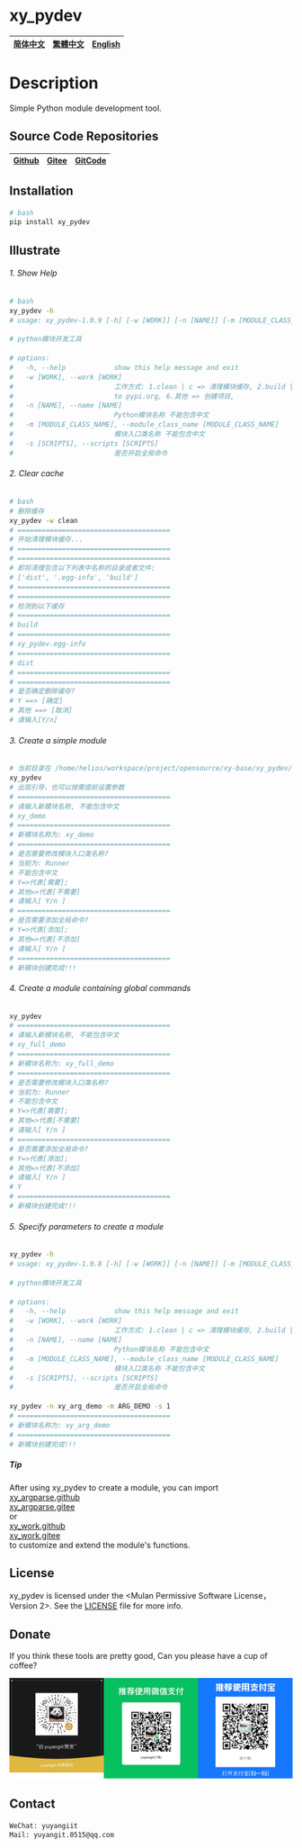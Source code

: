 <!--
 * @Author: yuyangit yuyangit.0515@qq.com
 * @Date: 2024-10-19 10:23:23
 * @LastEditors: yuyangit yuyangit.0515@qq.com
 * @LastEditTime: 2024-10-19 10:38:37
 * @FilePath: /xy_pydev/readme/README.en.md
 * @Description: 这是默认设置,请设置`customMade`, 打开koroFileHeader查看配置 进行设置: https://github.com/OBKoro1/koro1FileHeader/wiki/%E9%85%8D%E7%BD%AE
-->

# xy_pydev

| [简体中文](../README.md)         | [繁體中文](./README.zh-hant.md)        |                      [English](./README.en.md)          |
| ----------- | -------------|---------------------------------------|

# Description
Simple Python module development tool.

## Source Code Repositories

| [Github](https://github.com/xy-base/xy_pydev.git)         | [Gitee](https://gitee.com/xy-opensource/xy_pydev.git)        |                      [GitCode](https://gitcode.com/xy-opensource/xy_pydev.git)          |
| ----------- | -------------|---------------------------------------|

## Installation

```bash
# bash
pip install xy_pydev
```

## Illustrate


###### 1. Show Help

```bash
# bash
xy_pydev -h
# usage: xy_pydev-1.0.9 [-h] [-w [WORK]] [-n [NAME]] [-m [MODULE_CLASS_NAME]] [-s [SCRIPTS]]

# python模块开发工具

# options:
#   -h, --help            show this help message and exit
#   -w [WORK], --work [WORK]
#                         工作方式: 1.clean | c => 清理模块缓存, 2.build | b => 编译, python -m build, 3.sdist | sd => python setup.py sdist bdist_wheel, 4.utpi | ut => 提交到test.pypi.org, upload to test.pypi.org, 5.upi | u => 提交到pypi.org, upload
#                         to pypi.org, 6.其他 => 创建项目,
#   -n [NAME], --name [NAME]
#                         Python模块名称 不能包含中文
#   -m [MODULE_CLASS_NAME], --module_class_name [MODULE_CLASS_NAME]
#                         模块入口类名称 不能包含中文
#   -s [SCRIPTS], --scripts [SCRIPTS]
#                         是否开启全局命令
```

###### 2. Clear cache

```bash
# bash
# 删除缓存
xy_pydev -w clean
# ======================================
# 开始清理模块缓存...
# ======================================
# ======================================
# 即将清理包含以下列表中名称的目录或者文件: 
# ['dist', '.egg-info', 'build']
# ======================================
# ======================================
# 检测到以下缓存
# ======================================
# build
# ======================================
# xy_pydev.egg-info
# ======================================
# dist
# ======================================
# ======================================
# 是否确定删除缓存?
# Y ==> [确定]
# 其他 ==> [取消]
# 请输入[Y/n]

```

###### 3. Create a simple module

```bash
# 当前目录在 /home/helios/workspace/project/opensource/xy-base/xy_pydev/test
xy_pydev
# 出现引导，也可以按需提前设置参数
# ======================================
# 请输入新模块名称, 不能包含中文
# xy_demo
# ======================================
# 新模块名称为: xy_demo
# ======================================
# 是否需要修改模块入口类名称?
# 当前为: Runner
# 不能包含中文
# Y=>代表[需要];
# 其他=>代表[不需要]
# 请输入[ Y/n ]
# ======================================
# 是否需要添加全局命令?
# Y=>代表[添加];
# 其他=>代表[不添加]
# 请输入[ Y/n ]
# ======================================
# 新模块创建完成!!!
```

###### 4. Create a module containing global commands

```bash
xy_pydev
# ======================================
# 请输入新模块名称, 不能包含中文
# xy_full_demo
# ======================================
# 新模块名称为: xy_full_demo
# ======================================
# 是否需要修改模块入口类名称?
# 当前为: Runner
# 不能包含中文
# Y=>代表[需要];
# 其他=>代表[不需要]
# 请输入[ Y/n ]
# ======================================
# 是否需要添加全局命令?
# Y=>代表[添加];
# 其他=>代表[不添加]
# 请输入[ Y/n ]
# Y
# ======================================
# 新模块创建完成!!!
```

###### 5. Specify parameters to create a module

```bash
xy_pydev -h
# usage: xy_pydev-1.0.8 [-h] [-w [WORK]] [-n [NAME]] [-m [MODULE_CLASS_NAME]] [-s [SCRIPTS]]

# python模块开发工具

# options:
#   -h, --help            show this help message and exit
#   -w [WORK], --work [WORK]
#                         工作方式: 1.clean | c => 清理模块缓存, 2.build | b => 编译, 3.sdist | sd => python setup.py sdist bdist_wheel, 4.utpi | ut => 提交到test.pypi.org, upload to test.pypi.org, 5.upi | u => 提交到pypi.org, upload to pypi.org, 6.其他  => 创建项目
#   -n [NAME], --name [NAME]
#                         Python模块名称 不能包含中文
#   -m [MODULE_CLASS_NAME], --module_class_name [MODULE_CLASS_NAME]
#                         模块入口类名称 不能包含中文
#   -s [SCRIPTS], --scripts [SCRIPTS]
#                         是否开启全局命令

xy_pydev -n xy_arg_demo -m ARG_DEMO -s 1
# ======================================
# 新模块名称为: xy_arg_demo
# ======================================
# 新模块创建完成!!!
```

##### <b>Tip</b>

After using xy_pydev to create a module, you can import  
[xy_argparse.github](https://github.com/xy-base/xy_argparse.git)  
[xy_argparse.gitee](https://gitee.com/xy-opensource/xy_argparse.git)  
or  
[xy_work.github](https://github.com/xy-base/xy_work.git)  
[xy_work.gitee](https://gitee.com/xy-opensource/xy_work.git)  
to customize and extend the module's functions.


## License
xy_pydev is licensed under the <Mulan Permissive Software License，Version 2>. See the [LICENSE](../LICENSE) file for more info.

## Donate

If you think these tools are pretty good, Can you please have a cup of coffee?  

![Pay-Total](./Pay-Total.png)  


## Contact

```
WeChat: yuyangiit
Mail: yuyangit.0515@qq.com
```